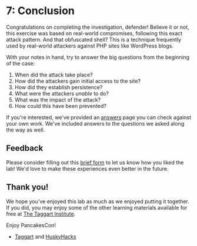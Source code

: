 # 7: Conclusion

Congratulations on completing the investigation, defender! Believe it or not, this exercise was based on real-world compromises, following this exact attack pattern. And that obfuscated shell? This is a technique frequently used by real-world attackers against PHP sites like WordPress blogs.

With your notes in hand, try to answer the big questions from the beginning of the case:

1. When did the attack take place?
2. How did the attackers gain initial access to the site?
3. How did they establish persistence?
4. What were the attackers _unable_ to do?
5. What was the impact of the attack?
6. How could this have been prevented?

If you're interested, we've provided an [answers](8-answers.md) page you can check against your own work. We've included answers to the questions we asked along the way as well.

## Feedback

Please consider filling out this [brief form](https://forms.gle/5u4i6zDAaZxcNAsa8) to let us know how you liked the lab! We'd love to make these experiences even better in the future.

## Thank you!

We hope you've enjoyed this lab as much as we enjoyed putting it together. If you did, you may enjoy some of the other learning materials available for free at [The Taggart Institute](https://taggartinstitute.org).

Enjoy PancakesCon!

- [Taggart](https://fosstodon.org/@mttaggart) and [HuskyHacks](https://infosec.exchange/@HuskyHacks)
